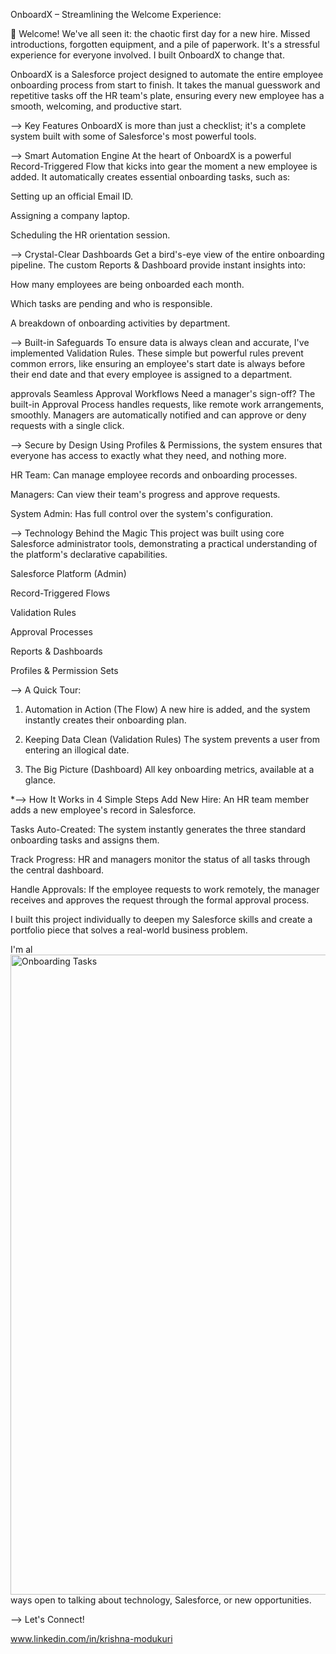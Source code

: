 OnboardX – Streamlining the Welcome Experience:

👋 Welcome!
We've all seen it: the chaotic first day for a new hire. Missed introductions, forgotten equipment, and a pile of paperwork. It's a stressful experience for everyone involved. I built OnboardX to change that.

OnboardX is a Salesforce project designed to automate the entire employee onboarding process from start to finish. It takes the manual guesswork and repetitive tasks off the HR team's plate, ensuring every new employee has a smooth, welcoming, and productive start.

--> Key Features
OnboardX is more than just a checklist; it's a complete system built with some of Salesforce's most powerful tools.

--> Smart Automation Engine
At the heart of OnboardX is a powerful Record-Triggered Flow that kicks into gear the moment a new employee is added. It automatically creates essential onboarding tasks, such as:

Setting up an official Email ID.

Assigning a company laptop.

Scheduling the HR orientation session.

--> Crystal-Clear Dashboards
Get a bird's-eye view of the entire onboarding pipeline. The custom Reports & Dashboard provide instant insights into:

How many employees are being onboarded each month.

Which tasks are pending and who is responsible.

A breakdown of onboarding activities by department.

--> Built-in Safeguards
To ensure data is always clean and accurate, I've implemented Validation Rules. These simple but powerful rules prevent common errors, like ensuring an employee's start date is always before their end date and that every employee is assigned to a department.

approvals Seamless Approval Workflows
Need a manager's sign-off? The built-in Approval Process handles requests, like remote work arrangements, smoothly. Managers are automatically notified and can approve or deny requests with a single click.

--> Secure by Design
Using Profiles & Permissions, the system ensures that everyone has access to exactly what they need, and nothing more.

HR Team: Can manage employee records and onboarding processes.

Managers: Can view their team's progress and approve requests.

System Admin: Has full control over the system's configuration.

--> Technology Behind the Magic
This project was built using core Salesforce administrator tools, demonstrating a practical understanding of the platform's declarative capabilities.

Salesforce Platform (Admin)

Record-Triggered Flows

Validation Rules

Approval Processes

Reports & Dashboards

Profiles & Permission Sets

--> A Quick Tour:
1. Automation in Action (The Flow)
A new hire is added, and the system instantly creates their onboarding plan.

2. Keeping Data Clean (Validation Rules)
The system prevents a user from entering an illogical date.

3. The Big Picture (Dashboard)
All key onboarding metrics, available at a glance.

*--> How It Works in 4 Simple Steps
Add New Hire: An HR team member adds a new employee's record in Salesforce.

Tasks Auto-Created: The system instantly generates the three standard onboarding tasks and assigns them.

Track Progress: HR and managers monitor the status of all tasks through the central dashboard.

Handle Approvals: If the employee requests to work remotely, the manager receives and approves the request through the formal approval process.

I built this project individually to deepen my Salesforce skills and create a portfolio piece that solves a real-world business problem.


I'm al<img width="1024" height="1024" alt="Onboarding Tasks" src="https://github.com/user-attachments/assets/77caaefe-a6ac-4444-b602-c84e083816b2" />
ways open to talking about technology, Salesforce, or new opportunities.


--> Let's Connect!

www.linkedin.com/in/krishna-modukuri


